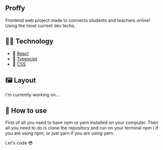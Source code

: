 ## Proffy

Frontend web project made to connects students and teachers online!
Using the most current dev techs.

## 👨‍💻 Technology

- 🚀 [React](https://pt-br.reactjs.org/)
- 🚀 [Typescipt](https://www.typescriptlang.org/)
- 🚀 [CSS](https://developer.mozilla.org/pt-BR/docs/Web/CSS)


## 🖼 Layout
I'm currently working on...

## 🤔 How to use
First of all you need to have npm or yarn installed on your computer. Then all you need to do is clone the repository and run on your terminal npm i if you are using npm, or just yarn if you are using yarn.

Let's code 😎
